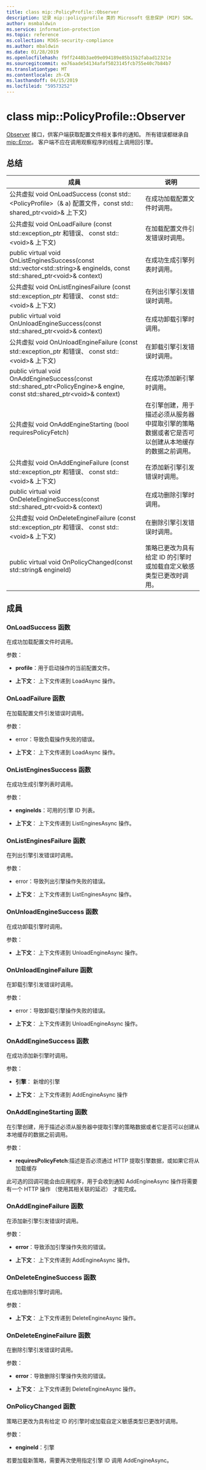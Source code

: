 ```yaml
---
title: class mip::PolicyProfile::Observer
description: 记录 mip::policyprofile 类的 Microsoft 信息保护 (MIP) SDK。
author: msmbaldwin
ms.service: information-protection
ms.topic: reference
ms.collection: M365-security-compliance
ms.author: mbaldwin
ms.date: 01/28/2019
ms.openlocfilehash: f9ff2448b3ae09e094189e85b15b2fabad12321e
ms.sourcegitcommit: ea76aade54134afaf5023145fcb755e40c7b84b7
ms.translationtype: MT
ms.contentlocale: zh-CN
ms.lasthandoff: 04/15/2019
ms.locfileid: "59573252"
---
```

# <a name="class-mippolicyprofileobserver"></a>class mip::PolicyProfile::Observer 
[Observer](class_mip_policyprofile_observer.md) 接口，供客户端获取配置文件相关事件的通知。
所有错误都继承自 [mip::Error](class_mip_error.md)。 客户端不应在调用观察程序的线程上调用回引擎。
  
## <a name="summary"></a>总结
 成員                        | 说明                                
--------------------------------|---------------------------------------------
公共虚拟 void OnLoadSuccess (const std::\<PolicyProfile\>（& a) 配置文件，const std:: shared_ptr\<void\>& 上下文)  |  在成功加载配置文件时调用。
公共虚拟 void OnLoadFailure (const std::exception_ptr 和错误、 const std::\<void\>& 上下文)  |  在加载配置文件引发错误时调用。
public virtual void OnListEnginesSuccess(const std::vector\<std::string\>& engineIds, const std::shared_ptr\<void\>& context)  |  在成功生成引擎列表时调用。
公共虚拟 void OnListEnginesFailure (const std::exception_ptr 和错误、 const std::\<void\>& 上下文)  |  在列出引擎引发错误时调用。
public virtual void OnUnloadEngineSuccess(const std::shared_ptr\<void\>& context)  |  在成功卸载引擎时调用。
公共虚拟 void OnUnloadEngineFailure (const std::exception_ptr 和错误、 const std::\<void\>& 上下文)  |  在卸载引擎引发错误时调用。
public virtual void OnAddEngineSuccess(const std::shared_ptr\<PolicyEngine\>& engine, const std::shared_ptr\<void\>& context)  |  在成功添加新引擎时调用。
公共虚拟 void OnAddEngineStarting (bool requiresPolicyFetch)  |  在引擎创建，用于描述必须从服务器中提取引擎的策略数据或者它是否可以创建从本地缓存的数据之前调用。
公共虚拟 void OnAddEngineFailure (const std::exception_ptr 和错误、 const std::\<void\>& 上下文)  |  在添加新引擎引发错误时调用。
public virtual void OnDeleteEngineSuccess(const std::shared_ptr\<void\>& context)  |  在成功删除引擎时调用。
公共虚拟 void OnDeleteEngineFailure (const std::exception_ptr 和错误、 const std::\<void\>& 上下文)  |  在删除引擎引发错误时调用。
public virtual void OnPolicyChanged(const std::string& engineId)  |  策略已更改为具有给定 ID 的引擎时或加载自定义敏感类型已更改时调用。
  
## <a name="members"></a>成員
  
### <a name="onloadsuccess-function"></a>OnLoadSuccess 函数
在成功加载配置文件时调用。

参数：  
* **profile**：用于启动操作的当前配置文件。 


* **上下文**： 上下文传递到 LoadAsync 操作。


  
### <a name="onloadfailure-function"></a>OnLoadFailure 函数
在加载配置文件引发错误时调用。

参数：  
* error：导致负载操作失败的错误。 


* **上下文**： 上下文传递到 LoadAsync 操作。


  
### <a name="onlistenginessuccess-function"></a>OnListEnginesSuccess 函数
在成功生成引擎列表时调用。

参数：  
* **engineIds**：可用的引擎 ID 列表。 


* **上下文**： 上下文传递到 ListEnginesAsync 操作。


  
### <a name="onlistenginesfailure-function"></a>OnListEnginesFailure 函数
在列出引擎引发错误时调用。

参数：  
* error：导致列出引擎操作失败的错误。 


* **上下文**： 上下文传递到 ListEnginesAsync 操作。


  
### <a name="onunloadenginesuccess-function"></a>OnUnloadEngineSuccess 函数
在成功卸载引擎时调用。

参数：  
* **上下文**： 上下文传递到 UnloadEngineAsync 操作。


  
### <a name="onunloadenginefailure-function"></a>OnUnloadEngineFailure 函数
在卸载引擎引发错误时调用。

参数：  
* error：导致卸载引擎操作失败的错误。 


* **上下文**： 上下文传递到 UnloadEngineAsync 操作。


  
### <a name="onaddenginesuccess-function"></a>OnAddEngineSuccess 函数
在成功添加新引擎时调用。

参数：  
* **引擎**： 新增的引擎 


* **上下文**： 上下文传递到 AddEngineAsync 操作


  
### <a name="onaddenginestarting-function"></a>OnAddEngineStarting 函数
在引擎创建，用于描述必须从服务器中提取引擎的策略数据或者它是否可以创建从本地缓存的数据之前调用。

参数：  
* **requiresPolicyFetch**:描述是否必须通过 HTTP 提取引擎数据，或如果它将从加载缓存


此可选的回调可能会由应用程序，用于会收到通知 AddEngineAsync 操作将需要有一个 HTTP 操作 （使用其相关联的延迟） 才能完成。
  
### <a name="onaddenginefailure-function"></a>OnAddEngineFailure 函数
在添加新引擎引发错误时调用。

参数：  
* **error**：导致添加引擎操作失败的错误。 


* **上下文**： 上下文传递到 AddEngineAsync 操作。


  
### <a name="ondeleteenginesuccess-function"></a>OnDeleteEngineSuccess 函数
在成功删除引擎时调用。

参数：  
* **上下文**： 上下文传递到 DeleteEngineAsync 操作。


  
### <a name="ondeleteenginefailure-function"></a>OnDeleteEngineFailure 函数
在删除引擎引发错误时调用。

参数：  
* **error**：导致删除引擎操作失败的错误。 


* **上下文**： 上下文传递到 DeleteEngineAsync 操作。


  
### <a name="onpolicychanged-function"></a>OnPolicyChanged 函数
策略已更改为具有给定 ID 的引擎时或加载自定义敏感类型已更改时调用。

参数：  
* **engineId**：引擎 


若要加载新策略，需要再次使用指定引擎 ID 调用 AddEngineAsync。